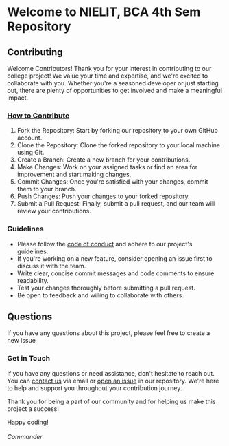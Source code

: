 # Welcome to NIELIT, BCA 4th Sem Repository


## Contributing

Welcome Contributors!
Thank you for your interest in contributing to our college project! We value your time and expertise, and we're excited to collaborate with you. Whether you're a seasoned developer or just starting out, there are plenty of opportunities to get involved and make a meaningful impact.

### [How to Contribute](./Shared/contributing_guidelines.md)
1. Fork the Repository: Start by forking our repository to your own GitHub account.
2. Clone the Repository: Clone the forked repository to your local machine using Git.
3. Create a Branch: Create a new branch for your contributions.
4. Make Changes: Work on your assigned tasks or find an area for improvement and start making changes.
5. Commit Changes: Once you're satisfied with your changes, commit them to your branch.
6. Push Changes: Push your changes to your forked repository.
7. Submit a Pull Request: Finally, submit a pull request, and our team will review your contributions.

### Guidelines
- Please follow the [code of conduct](./Shared/code_of_conduct.md) and adhere to our project's guidelines.
- If you're working on a new feature, consider opening an issue first to discuss it with the team.
- Write clear, concise commit messages and code comments to ensure readability.
- Test your changes thoroughly before submitting a pull request.
- Be open to feedback and willing to collaborate with others.

## Questions

If you have any questions about this project, please feel free to create a new issue

### Get in Touch
If you have any questions or need assistance, don't hesitate to reach out. You can [contact us](mailto:rajjitlai@mail.com) via email or [open an issue](https://github.com/rajjitlai/BCA-4th-Sem-Web/issues/new) in our repository. We're here to help and support you throughout your contribution journey.

Thank you for being a part of our community and for helping us make this project a success!

Happy coding! <br><br>
<i>Commander</i>